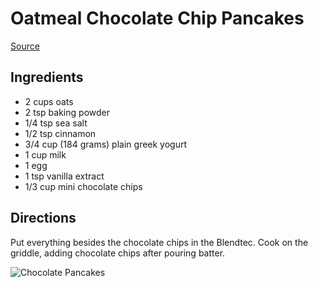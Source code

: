 # Oatmeal Chocolate Chip Pancakes
[Source](https://www.thehealthymaven.com/fluffiest-oatmeal-chocolate-chip-pancakes/)

## Ingredients
- 2 cups oats
- 2 tsp baking powder
- 1/4 tsp sea salt
- 1/2 tsp cinnamon
- 3/4 cup (184 grams) plain greek yogurt
- 1 cup milk
- 1 egg
- 1 tsp vanilla extract
- 1/3 cup mini chocolate chips

## Directions
Put everything besides the chocolate chips in the Blendtec. Cook on the griddle, adding chocolate chips after pouring batter.

![Chocolate Pancakes](https://thumbnails-photos.amazon.com/v1/thumbnail/Z7OcMTZpQL2Eg0m6_vf2jg?viewBox=524%2C698&ownerId=AQX5UU8XHTLBL&groupShareToken=zq7ClhgJSGmPuh5OMUrS0A.jJ970sAd9VCq9lHWmFMAmD)
